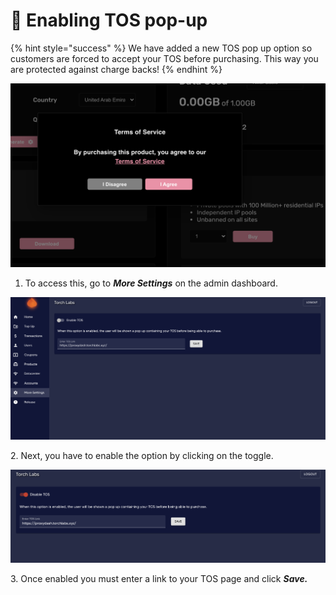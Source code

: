 # 🎰 Enabling TOS pop-up

{% hint style="success" %}
We have added a new TOS pop up option so customers are forced to accept your TOS before purchasing. This way you are protected against charge backs!
{% endhint %}

![Example of the TOS pop up](<../.gitbook/assets/Screen Shot 2022-01-23 at 8.26.07 PM.png>)

1. To access this, go to _**More Settings**_ on the admin dashboard.

![](<../.gitbook/assets/Screen Shot 2022-01-23 at 8.24.24 PM.png>)

2\. Next, you have to enable the option by clicking on the toggle.

![](<../.gitbook/assets/Screen Shot 2022-01-23 at 8.25.41 PM.png>)

3\. Once enabled you must enter a link to your TOS page and click _**Save.**_

